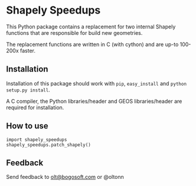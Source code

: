 Shapely Speedups
================

This Python package contains a replacement for two internal Shapely functions that are responsible for build new geometries.

The replacement functions are written in C (with cython) and are up-to 100-200x faster.

Installation
------------

Installation of this package should work with ``pip``, ``easy_install`` and ``python setup.py install``.

A C compiler, the Python libraries/header and GEOS libraries/header are required for installation.

How to use
----------

    import shapely_speedups
    shapely_speedups.patch_shapely()


Feedback
--------

Send feedback to olt@bogosoft.com or @oltonn